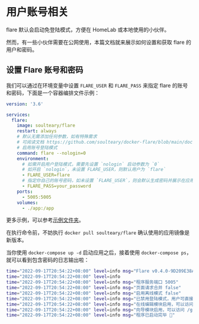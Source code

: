 # 用户账号相关

flare 默认会启动免登陆模式，方便在 HomeLab 或本地使用的小伙伴。

然而，有一些小伙伴需要在公网使用，本篇文档就来展示如何设置和获取 flare 的用户和密码。

## 设置 Flare 账号和密码

我们可以通过在环境变量中设置 `FLARE_USER` 和 `FLARE_PASS` 来指定 flare 的账号和密码，下面是一个容器编排文件示例：

```yaml
version: '3.6'

services:
  flare:
    image: soulteary/flare
    restart: always
    # 默认无需添加任何参数，如有特殊需求
    # 可阅读文档 https://github.com/soulteary/docker-flare/blob/main/docs/advanced-startup.md
    # 启用账号登陆模式
    command: flare --nologin=0
    environment:
      # 如需开启用户登陆模式，需要先设置 `nologin` 启动参数为 `0`
      # 如开启 `nologin`，未设置 FLARE_USER，则默认用户为 `flare`
      - FLARE_USER=flare
      # 指定你自己的账号密码，如未设置 `FLARE_USER`，则会默认生成密码并展示在应用启动日志中
      - FLARE_PASS=your_password
    ports:
      - 5005:5005
    volumes:
      - ./app:/app
```

更多示例，可以参考[示例文件夹](../example/)。

在执行命令前，不妨执行 `docker pull soulteary/flare` 确认使用的应用镜像是新版本。

当你使用 `docker-compose up -d` 启动应用之后，接着使用 `docker-compose ps`，就可以看到包含密码的日志输出啦：

```bash
time="2022-09-17T20:54:22+08:00" level=info msg="Flare v0.4.0-9D209E38A3BC7637E14E0762EFC7E4BC8F39D03E linux/amd64 BuildDate=2022-09-17T12:42:33Z\n"
time="2022-09-17T20:54:22+08:00" level=info
time="2022-09-17T20:54:22+08:00" level=info msg="程序服务端口 5005"
time="2022-09-17T20:54:22+08:00" level=info msg="页面请求合并 false"
time="2022-09-17T20:54:22+08:00" level=info msg="启用离线模式 false"
time="2022-09-17T20:54:22+08:00" level=info msg="已禁用登陆模式，用户可直接调整应用设置。"
time="2022-09-17T20:54:22+08:00" level=info msg="在线编辑模块启用，可以访问 /editor 来进行数据编辑。"
time="2022-09-17T20:54:22+08:00" level=info msg="向导模块启用，可以访问 /guide 来获取程序使用帮助。"
time="2022-09-17T20:54:22+08:00" level=info msg="程序已启动完毕 🚀"
```